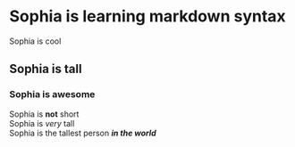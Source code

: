 # Sophia is learning markdown syntax
Sophia is cool
## Sophia is tall
### Sophia is awesome
Sophia is **not** short  
Sophia is *very* tall  
Sophia is the tallest person ***in the world***  
